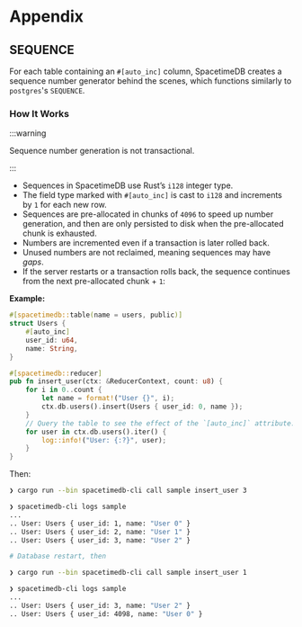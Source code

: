 # Appendix

## SEQUENCE

For each table containing an `#[auto_inc]` column, SpacetimeDB creates a sequence number generator behind the scenes, which functions similarly to `postgres`'s `SEQUENCE`.

### How It Works

:::warning

Sequence number generation is not transactional.

:::

- Sequences in SpacetimeDB use Rust’s `i128` integer type.
- The field type marked with `#[auto_inc]` is cast to `i128` and increments by `1` for each new row.
- Sequences are pre-allocated in chunks of `4096` to speed up number generation, and then are only persisted to disk when the pre-allocated chunk is exhausted.
- Numbers are incremented even if a transaction is later rolled back.
- Unused numbers are not reclaimed, meaning sequences may have _gaps_.
- If the server restarts or a transaction rolls back, the sequence continues from the next pre-allocated chunk + `1`:

**Example:**

```rust
#[spacetimedb::table(name = users, public)]
struct Users {
    #[auto_inc]
    user_id: u64,
    name: String,
}

#[spacetimedb::reducer]
pub fn insert_user(ctx: &ReducerContext, count: u8) {
    for i in 0..count {
        let name = format!("User {}", i);
        ctx.db.users().insert(Users { user_id: 0, name });
    }
    // Query the table to see the effect of the `[auto_inc]` attribute:
    for user in ctx.db.users().iter() {
        log::info!("User: {:?}", user);
    }
}
```

Then:

```bash
❯ cargo run --bin spacetimedb-cli call sample insert_user 3

❯ spacetimedb-cli logs sample
...
.. User: Users { user_id: 1, name: "User 0" }
.. User: Users { user_id: 2, name: "User 1" }
.. User: Users { user_id: 3, name: "User 2" }

# Database restart, then

❯ cargo run --bin spacetimedb-cli call sample insert_user 1

❯ spacetimedb-cli logs sample
...
.. User: Users { user_id: 3, name: "User 2" }
.. User: Users { user_id: 4098, name: "User 0" }
```
